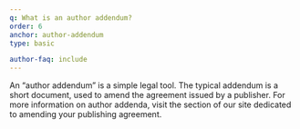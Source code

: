 ```yaml
---
q: What is an author addendum?
order: 6
anchor: author-addendum
type: basic

author-faq: include
---
```

An “author addendum” is a simple legal tool. The typical addendum is a short document, used to amend the agreement issued by a publisher.  For more information on author addenda, visit the section of our site dedicated to amending your publishing agreement.
